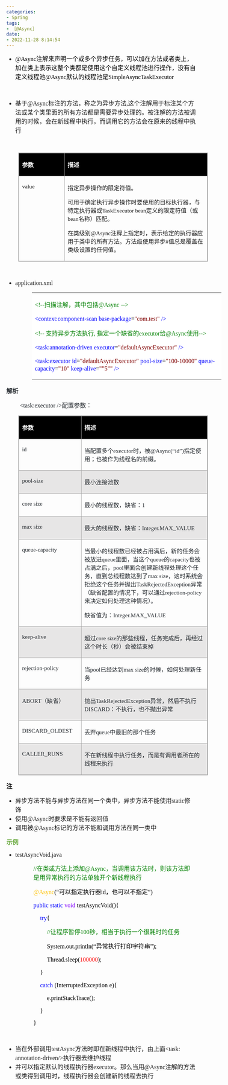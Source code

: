 ```yaml
---
categories:
- Spring
tags:
- ［@Async］
date:
- 2022-11-28 8:14:54
---
```


<ul style="list-style-type:disc">
    <li><span style="font-size:12.0pt"><span style="font-family:&quot;Comic Sans MS&quot;"><span
                    style="color:black">@Async</span></span></span><span style="font-size:12.0pt"><span
                style="font-family:&quot;Microsoft YaHei UI&quot;"><span
                    style="color:black">注解来声明一个或多个异步任务，可以加在方法或者类上，加在类上表示这整个类都是使用这个自定义线程池进行操作，没有自定义线程池</span></span></span><span
            style="font-size:12.0pt"><span style="font-family:&quot;Comic Sans MS&quot;"><span
                    style="color:black">@Async</span></span></span><span style="font-size:12.0pt"><span
                style="font-family:&quot;Microsoft YaHei UI&quot;"><span
                    style="color:black">默认的线程池是</span></span></span><span style="font-size:12.0pt"><span
                style="font-family:&quot;Comic Sans MS&quot;"><span
                    style="color:black">SimpleAsyncTaskExecutor</span></span></span></li>
</ul>
<p><span style="font-size:12.0pt"><span style="font-family:SimSun">&nbsp;</span></span></p>
<ul style="list-style-type:disc">
    <li><span style="font-size:12.0pt"><span style="font-family:&quot;Microsoft YaHei UI&quot;">基于</span></span><span
            style="font-size:12.0pt"><span style="font-family:&quot;Comic Sans MS&quot;">@Async</span></span><span
            style="font-size:12.0pt"><span
                style="font-family:&quot;Microsoft YaHei UI&quot;">标注的方法，称之为异步方法</span></span><span
            style="font-size:12.0pt"><span style="font-family:&quot;Comic Sans MS&quot;">,</span></span><span
            style="font-size:12.0pt"><span
                style="font-family:&quot;Microsoft YaHei UI&quot;">这个注解用于标注某个方法或某个类里面的所有方法都是需要异步处理的。被注解的方法被调用的时候，会在新线程中执行，而调用它的方法会在原来的线程中执行</span></span>
    </li>
</ul>
<p><span style="font-size:12.0pt"><span style="font-family:&quot;Microsoft YaHei UI&quot;"><span
                style="color:#24292e">&nbsp;</span></span></span></p>
<table summary="" cellspacing="0"
    style="border-collapse:collapse; border-color:#a3a3a3; border-style:solid; border-width:1px; margin-left:32px"
    class=" cke_show_border">
    <tbody>
        <tr>
            <td
                style="background-color:black; border-bottom:1px solid #a3a3a3; border-left:1px solid #a3a3a3; border-right:1px solid #a3a3a3; border-top:1px solid #a3a3a3; vertical-align:top; width:1.7701in">
                <p><span style="font-size:11.5pt"><span style="font-family:&quot;Microsoft YaHei UI&quot;"><span
                                style="color:white"><strong>参数</strong></span></span></span></p>
            </td>
            <td
                style="background-color:black; border-bottom:1px solid #a3a3a3; border-left:1px solid #a3a3a3; border-right:1px solid #a3a3a3; border-top:1px solid #a3a3a3; vertical-align:top; width:6.4159in">
                <p><span style="font-size:11.5pt"><span style="font-family:&quot;Microsoft YaHei UI&quot;"><span
                                style="color:white"><strong>描述</strong></span></span></span></p>
            </td>
        </tr>
        <tr>
            <td
                style="border-bottom:1px solid #a3a3a3; border-left:1px solid #a3a3a3; border-right:1px solid #a3a3a3; border-top:1px solid #a3a3a3; vertical-align:top; width:1.7701in">
                <p><span style="font-size:11.5pt"><span
                            style="font-family:&quot;Comic Sans MS&quot;">value</span></span></p>
            </td>
            <td
                style="border-bottom:1px solid #a3a3a3; border-left:1px solid #a3a3a3; border-right:1px solid #a3a3a3; border-top:1px solid #a3a3a3; vertical-align:top; width:6.4854in">
                <p><span style="font-size:11.5pt"><span
                            style="font-family:&quot;Microsoft YaHei UI&quot;">指定异步操作的限定符值。</span></span></p>
                <p><span style="font-size:11.5pt"><span
                            style="font-family:&quot;Microsoft YaHei UI&quot;">可用于确定执行异步操作时要使用的目标执行器，与特定执行器或</span><span
                            style="font-family:&quot;Comic Sans MS&quot;">TaskExecutor bean</span><span
                            style="font-family:&quot;Microsoft YaHei UI&quot;">定义的限定符值（或</span><span
                            style="font-family:&quot;Comic Sans MS&quot;">bean</span><span
                            style="font-family:&quot;Microsoft YaHei UI&quot;">名称）匹配。</span></span></p>
                <p><span style="font-size:11.5pt"><span
                            style="font-family:&quot;Microsoft YaHei UI&quot;">在类级别</span><span
                            style="font-family:&quot;Comic Sans MS&quot;">@Async</span><span
                            style="font-family:&quot;Microsoft YaHei UI&quot;">注释上指定时，表示给定的执行器应用于类中的所有方法。方法级使用异步</span><span
                            style="font-family:&quot;Comic Sans MS&quot;">#</span><span
                            style="font-family:&quot;Microsoft YaHei UI&quot;">值总是覆盖在类级设置的任何值。</span></span></p>
            </td>
        </tr>
    </tbody>
</table>
<p><span style="font-size:12.0pt"><span style="font-family:SimSun">&nbsp;</span></span></p>
<ul style="list-style-type:disc">
    <li><span style="font-size:12.0pt"><span style="font-family:&quot;Comic Sans MS&quot;">application.xml</span></span>
    </li>
</ul>
<table summary="" cellspacing="0"
    style="border-collapse:collapse; border-color:#a3a3a3; border-style:solid; border-width:0px; margin-left:68px"
    class=" cke_show_border">
    <tbody>
        <tr>
            <td
                style="background-color:white; border-bottom:0px; border-left:0px; border-right:0px; border-top:0px; vertical-align:top; width:7.9451in">
                <p><span style="font-size:12.0pt"><span style="color:green"><span
                                style="font-family:&quot;Comic Sans MS&quot;">&lt;!--</span><span
                                style="font-family:&quot;Microsoft YaHei UI&quot;">扫描注解，其中包括</span><span
                                style="font-family:&quot;Comic Sans MS&quot;">@Async</span>&nbsp;<span
                                style="font-family:&quot;Comic Sans MS&quot;">--&gt;</span></span></span></p>
                <p><span style="font-size:12.0pt"><span style="font-family:&quot;Comic Sans MS&quot;"><span
                                style="color:blue">&lt;context:component-scan</span></span>&nbsp;<span
                            style="font-family:&quot;Comic Sans MS&quot;"><span
                                style="color:blue">base-package</span></span><span
                            style="font-family:&quot;Comic Sans MS&quot;"><span style="color:black">=</span></span><span
                            style="font-family:&quot;Comic Sans MS&quot;"><span
                                style="color:maroon">"com.test"</span></span>&nbsp;<span
                            style="font-family:&quot;Comic Sans MS&quot;"><span
                                style="color:blue">/&gt;</span></span></span></p>
                <p><span style="font-size:12.0pt"><span style="color:green"><span
                                style="font-family:&quot;Comic Sans MS&quot;">&lt;!--</span><span
                                style="font-family:&quot;Microsoft YaHei UI&quot;">&nbsp;支持异步方法执行</span><span
                                style="font-family:&quot;Comic Sans MS&quot;">,</span><span
                                style="font-family:&quot;Microsoft YaHei UI&quot;">&nbsp;指定一个缺省的</span><span
                                style="font-family:&quot;Comic Sans MS&quot;">executor</span><span
                                style="font-family:&quot;Microsoft YaHei UI&quot;">给</span><span
                                style="font-family:&quot;Comic Sans MS&quot;">@Async</span><span
                                style="font-family:&quot;Microsoft YaHei UI&quot;">使用</span><span
                                style="font-family:&quot;Comic Sans MS&quot;">--&gt;</span></span></span></p>
                <p><span style="font-size:12.0pt"><span style="font-family:&quot;Comic Sans MS&quot;"><span
                                style="color:blue">&lt;task:annotation-driven</span></span>&nbsp;<span
                            style="font-family:&quot;Comic Sans MS&quot;"><span
                                style="color:blue">executor</span></span><span
                            style="font-family:&quot;Comic Sans MS&quot;"><span style="color:black">=</span></span><span
                            style="font-family:&quot;Comic Sans MS&quot;"><span
                                style="color:maroon">"defaultAsyncExecutor"</span></span>&nbsp;<span
                            style="font-family:&quot;Comic Sans MS&quot;"><span
                                style="color:blue">/&gt;</span></span></span></p>
                <p><span style="font-size:12.0pt"><span style="font-family:&quot;Comic Sans MS&quot;"><span
                                style="color:blue">&lt;task:executor</span></span>&nbsp;<span
                            style="font-family:&quot;Comic Sans MS&quot;"><span style="color:blue">id</span></span><span
                            style="font-family:&quot;Comic Sans MS&quot;"><span style="color:black">=</span></span><span
                            style="font-family:&quot;Comic Sans MS&quot;"><span
                                style="color:maroon">"defaultAsyncExecutor"</span></span>&nbsp;<span
                            style="font-family:&quot;Comic Sans MS&quot;"><span
                                style="color:blue">pool-size</span></span><span
                            style="font-family:&quot;Comic Sans MS&quot;"><span style="color:black">=</span></span><span
                            style="font-family:&quot;Comic Sans MS&quot;"><span
                                style="color:maroon">"100-10000"</span></span>&nbsp;<span
                            style="font-family:&quot;Comic Sans MS&quot;"><span
                                style="color:blue">queue-capacity</span></span><span
                            style="font-family:&quot;Comic Sans MS&quot;"><span style="color:black">=</span></span><span
                            style="font-family:&quot;Comic Sans MS&quot;"><span
                                style="color:maroon">"10"</span></span>&nbsp;<span
                            style="font-family:&quot;Comic Sans MS&quot;"><span
                                style="color:blue">keep-alive</span></span><span
                            style="font-family:&quot;Comic Sans MS&quot;"><span style="color:black">=</span></span><span
                            style="font-family:&quot;Comic Sans MS&quot;"><span
                                style="color:maroon">"</span></span><span
                            style="font-family:&quot;Microsoft YaHei UI&quot;"><span
                                style="color:maroon">”</span></span><span
                            style="font-family:&quot;Comic Sans MS&quot;"><span
                                style="color:maroon">5</span></span><span
                            style="font-family:&quot;Microsoft YaHei UI&quot;"><span
                                style="color:maroon">”</span></span><span
                            style="font-family:&quot;Comic Sans MS&quot;"><span
                                style="color:maroon">"</span></span>&nbsp;<span
                            style="font-family:&quot;Comic Sans MS&quot;"><span
                                style="color:blue">/&gt;</span></span></span></p>
            </td>
        </tr>
    </tbody>
</table>
<p><span style="font-size:12.0pt"><span style="font-family:&quot;Microsoft YaHei UI&quot;"><span
                style="color:#24292e"><strong>解析</strong></span></span></span></p>
<p style="margin-left:36px"><span style="font-size:12.0pt"><span style="color:#24292e"><span
                style="font-family:&quot;Comic Sans MS&quot;">&lt;task:executor /&gt;</span><span
                style="font-family:&quot;Microsoft YaHei UI&quot;">配置参数：</span></span></span></p>
<table summary="" cellspacing="0"
    style="border-collapse:collapse; border-color:#a3a3a3; border-style:solid; border-width:1px; margin-left:32px"
    class=" cke_show_border">
    <tbody>
        <tr>
            <td
                style="background-color:black; border-bottom:1px solid #a3a3a3; border-left:1px solid #a3a3a3; border-right:1px solid #a3a3a3; border-top:1px solid #a3a3a3; vertical-align:top; width:1.7701in">
                <p><span style="font-size:11.5pt"><span style="font-family:&quot;Microsoft YaHei UI&quot;"><span
                                style="color:white"><strong>参数</strong></span></span></span></p>
            </td>
            <td
                style="background-color:black; border-bottom:1px solid #a3a3a3; border-left:1px solid #a3a3a3; border-right:1px solid #a3a3a3; border-top:1px solid #a3a3a3; vertical-align:top; width:5.8159in">
                <p><span style="font-size:11.5pt"><span style="font-family:&quot;Microsoft YaHei UI&quot;"><span
                                style="color:white"><strong>描述</strong></span></span></span></p>
            </td>
        </tr>
        <tr>
            <td
                style="border-bottom:1px solid #a3a3a3; border-left:1px solid #a3a3a3; border-right:1px solid #a3a3a3; border-top:1px solid #a3a3a3; vertical-align:top; width:1.7701in">
                <p><span style="font-size:11.5pt"><span style="font-family:&quot;Comic Sans MS&quot;"><span
                                style="color:#24292e">id</span></span></span></p>
            </td>
            <td
                style="border-bottom:1px solid #a3a3a3; border-left:1px solid #a3a3a3; border-right:1px solid #a3a3a3; border-top:1px solid #a3a3a3; vertical-align:top; width:5.8159in">
                <p><span style="font-size:11.5pt"><span style="color:#24292e"><span
                                style="font-family:&quot;Microsoft YaHei UI&quot;">当配置多个</span><span
                                style="font-family:&quot;Comic Sans MS&quot;">executor</span><span
                                style="font-family:&quot;Microsoft YaHei UI&quot;">时，被</span><span
                                style="font-family:&quot;Comic Sans MS&quot;">@Async(</span><span
                                style="font-family:&quot;Microsoft YaHei UI&quot;">“</span><span
                                style="font-family:&quot;Comic Sans MS&quot;">id</span><span
                                style="font-family:&quot;Microsoft YaHei UI&quot;">”</span><span
                                style="font-family:&quot;Comic Sans MS&quot;">)</span><span
                                style="font-family:&quot;Microsoft YaHei UI&quot;">指定使用；也被作为线程名的前缀。</span></span></span>
                </p>
            </td>
        </tr>
        <tr>
            <td
                style="background-color:#e7e6e6; border-bottom:1px solid #a3a3a3; border-left:1px solid #a3a3a3; border-right:1px solid #a3a3a3; border-top:1px solid #a3a3a3; vertical-align:top; width:1.7701in">
                <p><span style="font-size:11.5pt"><span style="font-family:&quot;Comic Sans MS&quot;"><span
                                style="color:#24292e">pool-size</span></span></span></p>
            </td>
            <td
                style="background-color:#e7e6e6; border-bottom:1px solid #a3a3a3; border-left:1px solid #a3a3a3; border-right:1px solid #a3a3a3; border-top:1px solid #a3a3a3; vertical-align:top; width:5.8159in">
                <p><span style="font-size:11.5pt"><span style="font-family:&quot;Microsoft YaHei UI&quot;"><span
                                style="color:#24292e">最小连接池数</span></span></span></p>
            </td>
        </tr>
        <tr>
            <td
                style="border-bottom:1px solid #a3a3a3; border-left:1px solid #a3a3a3; border-right:1px solid #a3a3a3; border-top:1px solid #a3a3a3; vertical-align:top; width:1.7701in">
                <p><span style="font-size:11.5pt"><span style="font-family:&quot;Comic Sans MS&quot;"><span
                                style="color:#24292e">core size</span></span></span></p>
            </td>
            <td
                style="border-bottom:1px solid #a3a3a3; border-left:1px solid #a3a3a3; border-right:1px solid #a3a3a3; border-top:1px solid #a3a3a3; vertical-align:top; width:5.8159in">
                <p><span style="font-size:11.5pt"><span style="color:#24292e"><span
                                style="font-family:&quot;Microsoft YaHei UI&quot;">最小的线程数，缺省：</span><span
                                style="font-family:&quot;Comic Sans MS&quot;">1</span></span></span></p>
            </td>
        </tr>
        <tr>
            <td
                style="background-color:#e7e6e6; border-bottom:1px solid #a3a3a3; border-left:1px solid #a3a3a3; border-right:1px solid #a3a3a3; border-top:1px solid #a3a3a3; vertical-align:top; width:1.7701in">
                <p><span style="font-size:11.5pt"><span style="font-family:&quot;Comic Sans MS&quot;"><span
                                style="color:#24292e">max size</span></span></span></p>
            </td>
            <td
                style="background-color:#e7e6e6; border-bottom:1px solid #a3a3a3; border-left:1px solid #a3a3a3; border-right:1px solid #a3a3a3; border-top:1px solid #a3a3a3; vertical-align:top; width:5.8159in">
                <p><span style="font-size:11.5pt"><span style="color:#24292e"><span
                                style="font-family:&quot;Microsoft YaHei UI&quot;">最大的线程数，缺省：</span><span
                                style="font-family:&quot;Comic Sans MS&quot;">Integer.MAX_VALUE</span></span></span></p>
            </td>
        </tr>
        <tr>
            <td
                style="border-bottom:1px solid #a3a3a3; border-left:1px solid #a3a3a3; border-right:1px solid #a3a3a3; border-top:1px solid #a3a3a3; vertical-align:top; width:1.7701in">
                <p><span style="font-size:11.5pt"><span style="font-family:&quot;Comic Sans MS&quot;"><span
                                style="color:#24292e">queue-capacity</span></span></span></p>
            </td>
            <td
                style="border-bottom:1px solid #a3a3a3; border-left:1px solid #a3a3a3; border-right:1px solid #a3a3a3; border-top:1px solid #a3a3a3; vertical-align:top; width:5.8548in">
                <p><span style="font-size:11.5pt"><span style="color:#24292e"><span
                                style="font-family:&quot;Microsoft YaHei UI&quot;">当最小的线程数已经被占用满后，新的任务会被放进</span><span
                                style="font-family:&quot;Comic Sans MS&quot;">queue</span><span
                                style="font-family:&quot;Microsoft YaHei UI&quot;">里面，当这个</span><span
                                style="font-family:&quot;Comic Sans MS&quot;">queue</span><span
                                style="font-family:&quot;Microsoft YaHei UI&quot;">的</span><span
                                style="font-family:&quot;Comic Sans MS&quot;">capacity</span><span
                                style="font-family:&quot;Microsoft YaHei UI&quot;">也被占满之后，</span><span
                                style="font-family:&quot;Comic Sans MS&quot;">pool</span><span
                                style="font-family:&quot;Microsoft YaHei UI&quot;">里面会创建新线程处理这个任务，直到总线程数达到了</span><span
                                style="font-family:&quot;Comic Sans MS&quot;">max size</span><span
                                style="font-family:&quot;Microsoft YaHei UI&quot;">，这时系统会拒绝这个任务并抛出</span><span
                                style="font-family:&quot;Comic Sans MS&quot;">TaskRejectedException</span><span
                                style="font-family:&quot;Microsoft YaHei UI&quot;">异常（缺省配置的情况下，可以通过</span><span
                                style="font-family:&quot;Comic Sans MS&quot;">rejection-policy</span><span
                                style="font-family:&quot;Microsoft YaHei UI&quot;">来决定如何处理这种情况）。</span></span></span>
                </p>
                <p><span style="font-size:11.5pt"><span style="color:#24292e"><span
                                style="font-family:&quot;Microsoft YaHei UI&quot;">缺省值为：</span><span
                                style="font-family:&quot;Comic Sans MS&quot;">Integer.MAX_VALUE</span></span></span></p>
            </td>
        </tr>
        <tr>
            <td
                style="background-color:#e7e6e6; border-bottom:1px solid #a3a3a3; border-left:1px solid #a3a3a3; border-right:1px solid #a3a3a3; border-top:1px solid #a3a3a3; vertical-align:top; width:1.7701in">
                <p><span style="font-size:11.5pt"><span style="font-family:&quot;Comic Sans MS&quot;"><span
                                style="color:#24292e">keep-alive</span></span></span></p>
            </td>
            <td
                style="background-color:#e7e6e6; border-bottom:1px solid #a3a3a3; border-left:1px solid #a3a3a3; border-right:1px solid #a3a3a3; border-top:1px solid #a3a3a3; vertical-align:top; width:5.8159in">
                <p><span style="font-size:11.5pt"><span style="color:#24292e"><span
                                style="font-family:&quot;Microsoft YaHei UI&quot;">超过</span><span
                                style="font-family:&quot;Comic Sans MS&quot;">core size</span><span
                                style="font-family:&quot;Microsoft YaHei UI&quot;">的那些线程，任务完成后，再经过这个时长（秒）会被结束掉</span></span></span>
                </p>
            </td>
        </tr>
        <tr>
            <td
                style="border-bottom:1px solid #a3a3a3; border-left:1px solid #a3a3a3; border-right:1px solid #a3a3a3; border-top:1px solid #a3a3a3; vertical-align:top; width:1.7701in">
                <p><span style="font-size:11.5pt"><span style="font-family:&quot;Comic Sans MS&quot;"><span
                                style="color:#24292e">rejection-policy</span></span></span></p>
            </td>
            <td
                style="border-bottom:1px solid #a3a3a3; border-left:1px solid #a3a3a3; border-right:1px solid #a3a3a3; border-top:1px solid #a3a3a3; vertical-align:top; width:5.8159in">
                <p><span style="font-size:11.5pt"><span style="color:#24292e"><span
                                style="font-family:&quot;Microsoft YaHei UI&quot;">当</span><span
                                style="font-family:&quot;Comic Sans MS&quot;">pool</span><span
                                style="font-family:&quot;Microsoft YaHei UI&quot;">已经达到</span><span
                                style="font-family:&quot;Comic Sans MS&quot;">max size</span><span
                                style="font-family:&quot;Microsoft YaHei UI&quot;">的时候，如何处理新任务</span></span></span></p>
            </td>
        </tr>
        <tr>
            <td
                style="background-color:#e7e6e6; border-bottom:1px solid #a3a3a3; border-left:1px solid #a3a3a3; border-right:1px solid #a3a3a3; border-top:1px solid #a3a3a3; vertical-align:top; width:1.7701in">
                <p><span style="font-size:11.5pt"><span style="color:#24292e"><span
                                style="font-family:&quot;Comic Sans MS&quot;">ABORT</span><span
                                style="font-family:&quot;Microsoft YaHei UI&quot;">（缺省）</span></span></span></p>
            </td>
            <td
                style="background-color:#e7e6e6; border-bottom:1px solid #a3a3a3; border-left:1px solid #a3a3a3; border-right:1px solid #a3a3a3; border-top:1px solid #a3a3a3; vertical-align:top; width:5.8562in">
                <p><span style="font-size:11.5pt"><span style="color:#24292e"><span
                                style="font-family:&quot;Microsoft YaHei UI&quot;">抛出</span><span
                                style="font-family:&quot;Comic Sans MS&quot;">TaskRejectedException</span><span
                                style="font-family:&quot;Microsoft YaHei UI&quot;">异常，然后不执行</span><span
                                style="font-family:&quot;Comic Sans MS&quot;">DISCARD</span><span
                                style="font-family:&quot;Microsoft YaHei UI&quot;">：不执行，也不抛出异常</span></span></span></p>
            </td>
        </tr>
        <tr>
            <td
                style="border-bottom:1px solid #a3a3a3; border-left:1px solid #a3a3a3; border-right:1px solid #a3a3a3; border-top:1px solid #a3a3a3; vertical-align:top; width:1.7701in">
                <p><span style="font-size:11.5pt"><span style="font-family:&quot;Comic Sans MS&quot;"><span
                                style="color:#24292e">DISCARD_OLDEST</span></span></span></p>
            </td>
            <td
                style="border-bottom:1px solid #a3a3a3; border-left:1px solid #a3a3a3; border-right:1px solid #a3a3a3; border-top:1px solid #a3a3a3; vertical-align:top; width:5.8159in">
                <p><span style="font-size:11.5pt"><span style="color:#24292e"><span
                                style="font-family:&quot;Microsoft YaHei UI&quot;">丢弃</span><span
                                style="font-family:&quot;Comic Sans MS&quot;">queue</span><span
                                style="font-family:&quot;Microsoft YaHei UI&quot;">中最旧的那个任务</span></span></span></p>
            </td>
        </tr>
        <tr>
            <td
                style="background-color:#e7e6e6; border-bottom:1px solid #a3a3a3; border-left:1px solid #a3a3a3; border-right:1px solid #a3a3a3; border-top:1px solid #a3a3a3; vertical-align:top; width:1.7701in">
                <p><span style="font-size:11.5pt"><span style="font-family:&quot;Comic Sans MS&quot;"><span
                                style="color:#24292e">CALLER_RUNS</span></span></span></p>
            </td>
            <td
                style="background-color:#e7e6e6; border-bottom:1px solid #a3a3a3; border-left:1px solid #a3a3a3; border-right:1px solid #a3a3a3; border-top:1px solid #a3a3a3; vertical-align:top; width:5.8159in">
                <p><span style="font-size:11.5pt"><span style="font-family:&quot;Microsoft YaHei UI&quot;"><span
                                style="color:#24292e">不在新线程中执行任务，而是有调用者所在的线程来执行</span></span></span></p>
            </td>
        </tr>
    </tbody>
</table>
<p><span style="font-size:12.0pt"><span
            style="font-family:&quot;Microsoft YaHei UI&quot;"><strong>注</strong></span></span></p>
<ul style="list-style-type:disc">
    <li><span style="font-size:12.0pt"><span
                style="font-family:&quot;Microsoft YaHei UI&quot;">异步方法不能与异步方法在同一个类中，异步方法不能使用</span></span><span
            style="font-size:12.0pt"><span style="font-family:&quot;Comic Sans MS&quot;">static</span></span><span
            style="font-size:12.0pt"><span style="font-family:&quot;Microsoft YaHei UI&quot;">修饰</span></span></li>
    <li><span style="font-size:12.0pt"><span style="font-family:&quot;Microsoft YaHei UI&quot;">使用</span></span><span
            style="font-size:12.0pt"><span style="font-family:&quot;Comic Sans MS&quot;">@Async</span></span><span
            style="font-size:12.0pt"><span style="font-family:&quot;Microsoft YaHei UI&quot;">时要求是不能有返回值</span></span>
    </li>
    <li><span style="font-size:12.0pt"><span style="font-family:&quot;Microsoft YaHei UI&quot;">调用被</span></span><span
            style="font-size:12.0pt"><span style="font-family:&quot;Comic Sans MS&quot;">@Async</span></span><span
            style="font-size:12.0pt"><span
                style="font-family:&quot;Microsoft YaHei UI&quot;">标记的方法不能和调用方法在同一类中</span></span></li>
</ul>
<p><span style="font-size:12.0pt"><span style="font-family:&quot;Microsoft YaHei UI&quot;"><span
                style="color:#70ad47"><strong>示例</strong></span></span></span></p>
<ul style="list-style-type:disc">
    <li><span style="font-size:12.0pt"><span
                style="font-family:&quot;Comic Sans MS&quot;">testAsyncVoid.java</span></span></li>
</ul>
<p style="margin-left:72px"><span style="font-size:12.0pt"><span style="color:green"><span
                style="font-family:&quot;Comic Sans MS&quot;">//</span><span
                style="font-family:&quot;Microsoft YaHei UI&quot;">在类或方法上添加</span><span
                style="font-family:&quot;Comic Sans MS&quot;">@Async</span><span
                style="font-family:&quot;Microsoft YaHei UI&quot;">，当调用该方法时，则该方法即是用异常执行的方法单独开个新线程执行</span></span></span>
</p>
<p style="margin-left:72px"><span style="font-size:12.0pt"><span style="font-family:&quot;Comic Sans MS&quot;"><span
                style="color:#ffc000">@Async</span></span><span style="font-family:&quot;Comic Sans MS&quot;"><span
                style="color:black">(</span></span><span style="font-family:&quot;Microsoft YaHei UI&quot;"><span
                style="color:black">“可以指定执行器</span></span><span style="font-family:&quot;Comic Sans MS&quot;"><span
                style="color:black">id</span></span><span style="font-family:&quot;Microsoft YaHei UI&quot;"><span
                style="color:black">，也可以不指定”</span></span><span style="font-family:&quot;Comic Sans MS&quot;"><span
                style="color:black">)</span></span></span></p>
<p style="margin-left:72px"><span style="font-size:12.0pt"><span style="font-family:&quot;Comic Sans MS&quot;"><span
                style="color:blue">public</span></span>&nbsp;<span style="font-family:&quot;Comic Sans MS&quot;"><span
                style="color:blue">static</span></span>&nbsp;<span style="font-family:&quot;Comic Sans MS&quot;"><span
                style="color:#8000ff">void</span></span>&nbsp;<span style="font-family:&quot;Comic Sans MS&quot;"><span
                style="color:black">testAsyncVoid(){</span></span></span></p>
<p style="margin-left:72px"><span style="font-size:12.0pt">&nbsp;&nbsp;&nbsp;&nbsp;<span
            style="font-family:&quot;Comic Sans MS&quot;"><span style="color:blue">try</span></span><span
            style="font-family:&quot;Comic Sans MS&quot;"><span style="color:black">{</span></span></span></p>
<p style="margin-left:72px"><span style="font-size:12.0pt">&nbsp;&nbsp;&nbsp;&nbsp;&nbsp;&nbsp;&nbsp;&nbsp;<span
            style="font-family:&quot;Comic Sans MS&quot;"><span style="color:green">//</span></span><span
            style="font-family:&quot;Microsoft YaHei UI&quot;"><span style="color:green">让程序暂停</span></span><span
            style="font-family:&quot;Comic Sans MS&quot;"><span style="color:green">100</span></span><span
            style="font-family:&quot;Microsoft YaHei UI&quot;"><span
                style="color:green">秒，相当于执行一个很耗时的任务</span></span></span></p>
<p style="margin-left:72px"><span style="font-size:12.0pt"><span
            style="color:black">&nbsp;&nbsp;&nbsp;&nbsp;&nbsp;&nbsp;&nbsp;&nbsp;<span
                style="font-family:&quot;Comic Sans MS&quot;">System.out.println(</span><span
                style="font-family:&quot;Microsoft YaHei UI&quot;">“异常执行打印字符串”</span><span
                style="font-family:&quot;Comic Sans MS&quot;">);</span></span></span></p>
<p style="margin-left:72px"><span style="font-size:12.0pt">&nbsp;&nbsp;&nbsp;&nbsp;&nbsp;&nbsp;&nbsp;&nbsp;<span
            style="font-family:&quot;Comic Sans MS&quot;"><span style="color:black">Thread.sleep(</span></span><span
            style="font-family:&quot;Comic Sans MS&quot;"><span style="color:red">100000</span></span><span
            style="font-family:&quot;Comic Sans MS&quot;"><span style="color:black">);</span></span></span></p>
<p style="margin-left:72px"><span style="font-size:12.0pt"><span style="color:black">&nbsp;&nbsp;&nbsp;&nbsp;<span
                style="font-family:&quot;Comic Sans MS&quot;">}</span></span></span></p>
<p style="margin-left:72px"><span style="font-size:12.0pt">&nbsp;&nbsp;&nbsp;&nbsp;<span
            style="font-family:&quot;Comic Sans MS&quot;"><span style="color:blue">catch</span></span>&nbsp;<span
            style="font-family:&quot;Comic Sans MS&quot;"><span
                style="color:black">(InterruptedException</span></span>&nbsp;<span
            style="font-family:&quot;Comic Sans MS&quot;"><span style="color:black">e){</span></span></span></p>
<p style="margin-left:72px"><span style="font-size:12.0pt"><span
            style="color:black">&nbsp;&nbsp;&nbsp;&nbsp;&nbsp;&nbsp;&nbsp;&nbsp;<span
                style="font-family:&quot;Comic Sans MS&quot;">e.printStackTrace();</span></span></span></p>
<p style="margin-left:72px"><span style="font-size:12.0pt"><span style="color:black">&nbsp;&nbsp;&nbsp;&nbsp;<span
                style="font-family:&quot;Comic Sans MS&quot;">}</span></span></span></p>
<p style="margin-left:72px"><span style="font-size:12.0pt"><span style="font-family:&quot;Comic Sans MS&quot;"><span
                style="color:black">}</span></span></span></p>
<p><span style="font-size:12.0pt"><span style="font-family:&quot;Comic Sans MS&quot;"><span
                style="color:#24292e">&nbsp;</span></span></span></p>
<ul style="list-style-type:disc">
    <li><span style="font-size:12.0pt"><span
                style="font-family:&quot;Microsoft YaHei UI&quot;">当在外部调用</span></span><span
            style="font-size:12.0pt"><span style="font-family:&quot;Comic Sans MS&quot;">testAsync</span></span><span
            style="font-size:12.0pt"><span
                style="font-family:&quot;Microsoft YaHei UI&quot;">方法时即在新线程中执行，由上面</span></span><span
            style="font-size:12.0pt"><span style="font-family:&quot;Comic Sans MS&quot;">&lt;task:
                annotation-driven/&gt;</span></span><span style="font-size:12.0pt"><span
                style="font-family:&quot;Microsoft YaHei UI&quot;">执行器去维护线程</span></span></li>
    <li><span style="font-size:12.0pt"><span
                style="font-family:&quot;Microsoft YaHei UI&quot;">并可以指定默认的线程执行器</span></span><span
            style="font-size:12.0pt"><span style="font-family:&quot;Comic Sans MS&quot;">executor</span></span><span
            style="font-size:12.0pt"><span style="font-family:&quot;Microsoft YaHei UI&quot;">。那么当用</span></span><span
            style="font-size:12.0pt"><span style="font-family:&quot;Comic Sans MS&quot;">@Async</span></span><span
            style="font-size:12.0pt"><span
                style="font-family:&quot;Microsoft YaHei UI&quot;">注解的方法或类得到调用时，线程执行器会创建新的线程去执行</span></span></li>
</ul>